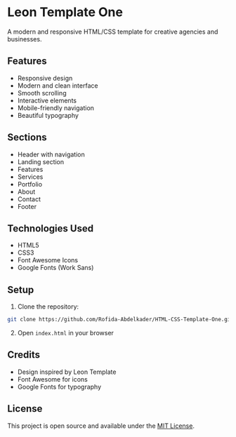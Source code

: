 # Leon Template One

A modern and responsive HTML/CSS template for creative agencies and businesses.

## Features

- Responsive design
- Modern and clean interface
- Smooth scrolling
- Interactive elements
- Mobile-friendly navigation
- Beautiful typography

## Sections

- Header with navigation
- Landing section
- Features
- Services
- Portfolio
- About
- Contact
- Footer

## Technologies Used

- HTML5
- CSS3
- Font Awesome Icons
- Google Fonts (Work Sans)

## Setup

1. Clone the repository:
```bash
git clone https://github.com/Rofida-Abdelkader/HTML-CSS-Template-One.git
```

2. Open `index.html` in your browser

## Credits

- Design inspired by Leon Template
- Font Awesome for icons
- Google Fonts for typography

## License

This project is open source and available under the [MIT License](LICENSE). 